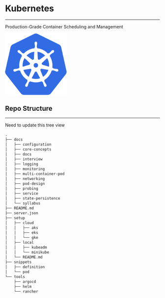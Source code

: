# Kubernetes
---
Production-Grade Container Scheduling and Management

<img src="https://github.com/kubernetes/kubernetes/blob/master/logo/logo.png" alt="kubernetes-logo" width="200" height="200" />

## Repo Structure
---
Need to update this tree view
```
.
├── docs
│   ├── configuration
│   ├── core-concepts
│   ├── docs
│   ├── interview
│   ├── logging
│   ├── monitoring
│   ├── multi-container-pod
│   ├── networking
│   ├── pod-design
│   ├── probing
│   ├── service
│   ├── state-persistence
│   └── syllabus
├── README.md
├── server.json
├── setup
│   ├── cloud
│   │   ├── aks
│   │   ├── eks
│   │   └── gke
│   ├── local
│   │   ├── kubeadm
│   │   └── minikube
│   └── README.md
├── snippets
│   ├── definition
│   └── pod
└── tools
    ├── argocd
    ├── helm
    └── rancher
```
